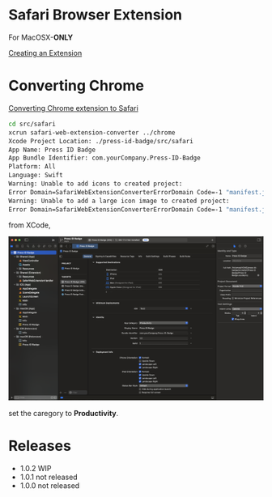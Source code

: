 # Safari Browser Extension
For MacOSX-**ONLY**

[Creating an Extension](https://developer.apple.com/documentation/safariservices/creating-a-safari-web-extension)

# Converting Chrome
[Converting Chrome extension to Safari](https://bartsolutions.github.io/2020/11/20/safari-extension/)

```sh
cd src/safari
xcrun safari-web-extension-converter ../chrome
Xcode Project Location: ./press-id-badge/src/safari
App Name: Press ID Badge
App Bundle Identifier: com.yourCompany.Press-ID-Badge
Platform: All
Language: Swift
Warning: Unable to add icons to created project:
Error Domain=SafariWebExtensionConverterErrorDomain Code=-1 "manifest.json is missing icons" UserInfo={NSLocalizedDescription=manifest.json is missing icons}
Warning: Unable to add a large icon image to created project:
Error Domain=SafariWebExtensionConverterErrorDomain Code=-1 "manifest.json is missing a large icon size" UserInfo={NSLocalizedDescription=manifest.json is missing a large icon size}
```

from XCode,

![xcode-001.png](images/xcode-001.png)

set the caregory to **Productivity**.



# Releases
- 1.0.2 WIP
- 1.0.1 not released
- 1.0.0 not released
